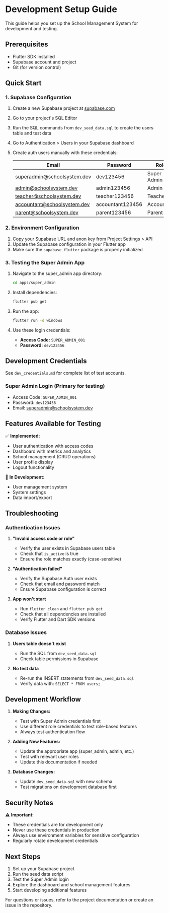 # Development Setup Guide

This guide helps you set up the School Management System for development and testing.

## Prerequisites

- Flutter SDK installed
- Supabase account and project
- Git (for version control)

## Quick Start

### 1. Supabase Configuration

1. Create a new Supabase project at [supabase.com](https://supabase.com)
2. Go to your project's SQL Editor
3. Run the SQL commands from `dev_seed_data.sql` to create the users table and test data
4. Go to Authentication > Users in your Supabase dashboard
5. Create auth users manually with these credentials:

   | Email | Password | Role |
   |-------|----------|------|
   | superadmin@schoolsystem.dev | dev123456 | Super Admin |
   | admin@schoolsystem.dev | admin123456 | Admin |
   | teacher@schoolsystem.dev | teacher123456 | Teacher |
   | accountant@schoolsystem.dev | accountant123456 | Accountant |
   | parent@schoolsystem.dev | parent123456 | Parent |

### 2. Environment Configuration

1. Copy your Supabase URL and anon key from Project Settings > API
2. Update the Supabase configuration in your Flutter app
3. Make sure the `supabase_flutter` package is properly initialized

### 3. Testing the Super Admin App

1. Navigate to the super_admin app directory:
   ```bash
   cd apps/super_admin
   ```

2. Install dependencies:
   ```bash
   flutter pub get
   ```

3. Run the app:
   ```bash
   flutter run -d windows
   ```

4. Use these login credentials:
   - **Access Code:** `SUPER_ADMIN_001`
   - **Password:** `dev123456`

## Development Credentials

See `dev_credentials.md` for complete list of test accounts.

### Super Admin Login (Primary for testing)
- Access Code: `SUPER_ADMIN_001`
- Password: `dev123456`
- Email: superadmin@schoolsystem.dev

## Features Available for Testing

✅ **Implemented:**
- User authentication with access codes
- Dashboard with metrics and analytics
- School management (CRUD operations)
- User profile display
- Logout functionality

🚧 **In Development:**
- User management system
- System settings
- Data import/export

## Troubleshooting

### Authentication Issues

1. **"Invalid access code or role"**
   - Verify the user exists in Supabase users table
   - Check that `is_active` is true
   - Ensure the role matches exactly (case-sensitive)

2. **"Authentication failed"**
   - Verify the Supabase Auth user exists
   - Check that email and password match
   - Ensure Supabase configuration is correct

3. **App won't start**
   - Run `flutter clean` and `flutter pub get`
   - Check that all dependencies are installed
   - Verify Flutter and Dart SDK versions

### Database Issues

1. **Users table doesn't exist**
   - Run the SQL from `dev_seed_data.sql`
   - Check table permissions in Supabase

2. **No test data**
   - Re-run the INSERT statements from `dev_seed_data.sql`
   - Verify data with: `SELECT * FROM users;`

## Development Workflow

1. **Making Changes:**
   - Test with Super Admin credentials first
   - Use different role credentials to test role-based features
   - Always test authentication flow

2. **Adding New Features:**
   - Update the appropriate app (super_admin, admin, etc.)
   - Test with relevant user roles
   - Update this documentation if needed

3. **Database Changes:**
   - Update `dev_seed_data.sql` with new schema
   - Test migrations on development database first

## Security Notes

⚠️ **Important:**
- These credentials are for development only
- Never use these credentials in production
- Always use environment variables for sensitive configuration
- Regularly rotate development credentials

## Next Steps

1. Set up your Supabase project
2. Run the seed data script
3. Test the Super Admin login
4. Explore the dashboard and school management features
5. Start developing additional features

For questions or issues, refer to the project documentation or create an issue in the repository.